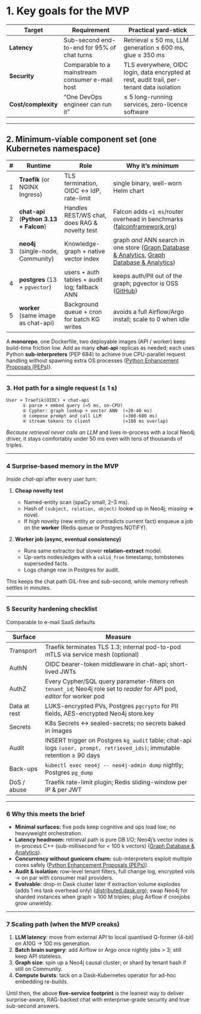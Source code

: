 # 1. Key goals for the **MVP**

| Target              | Requirement                                     | Practical yard-stick                                                                       |
| ------------------- | ----------------------------------------------- | ------------------------------------------------------------------------------------------ |
| **Latency**         | Sub-second end-to-end for 95% of chat turns     | Retrieval ≤ 50 ms, LLM generation ≤ 600 ms, glue ≤ 350 ms                                  |
| **Security**        | Comparable to a mainstream consumer e-mail host | TLS everywhere, OIDC login, data encrypted at rest, audit trail, per-tenant data isolation |
| **Cost/complexity** | “One DevOps engineer can run it”                | ≤ 5 long-running services, zero-licence software                                           |

______________________________________________________________________

## 2. Minimum-viable component set (one **Kubernetes** namespace)

| #   | Runtime                                        | Role                                           | Why it’s *minimum*                                                                                     |
| --- | ---------------------------------------------- | ---------------------------------------------- | ------------------------------------------------------------------------------------------------------ |
| 1   | **Traefik** (or NGINX Ingress)                 | TLS termination, OIDC ↔ IdP, rate-limit        | single binary, well-worn Helm chart                                                                    |
| 2   | **chat-api** (**Python 3.13 + Falcon**)        | Handles REST/WS chat, does RAG & novelty test  | Falcon adds `<1 ms`/router overhead in benchmarks ([falconframework.org][1])                           |
| 3   | **neo4j** (single-node, Community)             | Knowledge-graph + native vector index          | graph *and* ANN search in one store ([Graph Database & Analytics][2], [Graph Database & Analytics][3]) |
| 4   | **postgres** (13 + `pgvector`)                 | users \+ auth tables + audit log; fallback ANN | keeps auth/PII out of the graph; pgvector is OSS ([GitHub][4])                                         |
| 5   | **worker** (same image as chat-api)            | Background queue + cron for batch KG writes    | avoids a full Airflow/Argo install; scale to 0 when idle                                               |

A **monorepo**, one Dockerfile, two deployable images (API / worker) keep
build-time friction low. Add as many **chat-api** replicas as needed; each uses
Python **sub-interpreters** (PEP 684) to achieve true CPU-parallel request
handling without spawning extra OS processes
([Python Enhancement Proposals (PEPs)][5]).

______________________________________________________________________

### 3. Hot path for a single request (≤ 1 s)

```text
User ➜ Traefik(OIDC) ➜ chat-api
      ① parse + embed query (≈5 ms, on-CPU)
      ② Cypher: graph lookup + vector ANN  (≈20-40 ms)
      ③ compose prompt and call LLM        (≈300-600 ms)
      ④ stream tokens to client            (≈100 ms overlap)
```

*Because retrieval never calls an LLM* and lives in-process with a local Neo4j
driver, it stays comfortably under 50 ms even with tens of thousands of triples.

______________________________________________________________________

### 4 Surprise-based memory in the MVP

*Inside chat-api* after every user turn:

1. **Cheap novelty test**

   - Named-entity scan (spaCy small, 2–3 ms).
   - Hash of `(subject, relation, object)` looked up in Neo4j; *missing* ⇒
     novel.
   - If *high* novelty (new entity *or* contradicts current fact) enqueue a job
     on the **worker** (Redis queue or Postgres NOTIFY).

2. **Worker job (async, eventual consistency)**

   - Runs same extractor but slower **relation-extract** model.
   - Up-serts nodes/edges with a `valid_from` timestamp, tombstones superseded
     facts.
   - Logs change row in Postgres for audit.

This keeps the chat path GIL-free and sub-second, while memory refresh settles
in minutes.

______________________________________________________________________

### 5 Security hardening checklist

Comparable to e-mail SaaS defaults

| Surface      | Measure                                                                                                                     |
| ------------ | --------------------------------------------------------------------------------------------------------------------------- |
| Transport    | Traefik terminates TLS 1.3; internal pod-to-pod mTLS via service mesh (optional)                                            |
| AuthN        | OIDC bearer-token middleware in chat-api; short-lived JWTs                                                                  |
| AuthZ        | Every Cypher/SQL query parameter-filters on `tenant_id`; Neo4j role set to *reader* for API pod, *editor* for worker pod    |
| Data at rest | LUKS-encrypted PVs, Postgres `pgcrypto` for PII fields, AES-encrypted Neo4j store.key                                       |
| Secrets      | K8s Secrets ↔ sealed-secrets; no secrets baked in images                                                                    |
| Audit        | INSERT trigger on Postgres `kg_audit` table; chat-api logs `(user, prompt, retrieved_ids)`; immutable retention ≥ 90 days   |
| Back-ups     | `kubectl exec neo4j -- neo4j-admin dump` nightly; Postgres `pg_dump`                                                        |
| DoS / abuse  | Traefik rate-limit plugin; Redis sliding-window per IP & per JWT                                                            |

______________________________________________________________________

### 6 Why this meets the brief

- **Minimal surfaces:** five pods keep cognitive and ops load low; no
  heavyweight orchestration.
- **Latency headroom:** retrieval path is pure DB I/O; Neo4j’s vector index is
  in-process C++ (sub-millisecond for < 100 k vectors)
  ([Graph Database & Analytics][3]).
- **Concurrency without gunicorn churn:** sub-interpreters exploit multiple
  cores safely ([Python Enhancement Proposals (PEPs)][5]).
- **Audit & isolation:** row-level tenant filters, full change log, encrypted
  vols → on par with consumer mail providers.
- **Evolvable:** drop-in Dask cluster later if extraction volume explodes (adds
  1 ms task overhead only) ([distributed.dask.org][6]); swap Neo4j for sharded
  instances when graph > 100 M triples; plug Airflow if cronjobs grow unwieldy.

______________________________________________________________________

### 7 Scaling path (when the MVP creaks)

1. **LLM latency**: move from external API to local quantised Q-former (4-bit)
   on A10G → 100 ms generation.
2. **Batch brain surgery**: add Airflow or Argo once nightly jobs > 3; still
   keep API stateless.
3. **Graph size**: spin up a Neo4j causal cluster; or shard by tenant hash if
   still on Community.
4. **Compute bursts**: tack on a Dask‐Kubernetes operator for ad-hoc embedding
   re-builds.

Until then, the above **five-service footprint** is the leanest way to deliver
surprise-aware, RAG-backed chat with enterprise-grade security and true
sub-second answers.

[1]: https://falconframework.org/?utm_source=chatgpt.com "Falcon | The minimal, fast, and secure web framework for Python"
[2]: https://neo4j.com/press-releases/neo4j-vector-search/?utm_source=chatgpt.com "Neo4j Adds Vector Search Capability Within Its Graph Database"
[3]: https://neo4j.com/docs/cypher-manual/current/indexes/semantic-indexes/vector-indexes/?utm_source=chatgpt.com "Vector indexes - Cypher Manual - Neo4j"
[4]: https://github.com/pgvector/pgvector?utm_source=chatgpt.com "pgvector/pgvector: Open-source vector similarity search for Postgres"
[5]: https://peps.python.org/pep-0684/?utm_source=chatgpt.com "PEP 684 – A Per-Interpreter GIL | peps.python.org"
[6]: https://distributed.dask.org/?utm_source=chatgpt.com "Dask.distributed — Dask.distributed 2025.5.0 documentation"
